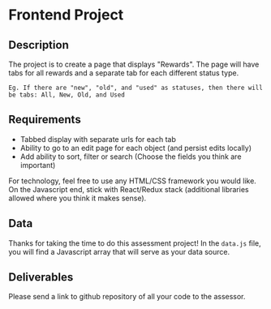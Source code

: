 # Frontend Project

## Description

The project is to create a page that displays "Rewards". The page will have tabs for all rewards and a separate tab for each different status type.

	Eg. If there are "new", "old", and "used" as statuses, then there will be tabs: All, New, Old, and Used

## Requirements

- Tabbed display with separate urls for each tab
- Ability to go to an edit page for each object (and persist edits locally)
- Add ability to sort, filter or search (Choose the fields you think are important)

For technology, feel free to use any HTML/CSS framework you would like. On the Javascript end, stick with React/Redux stack (additional libraries allowed where you think it makes sense).

## Data

Thanks for taking the time to do this assessment project! In the `data.js` file, you will find a Javascript array that will serve as your data source.

## Deliverables

Please send a link to github repository of all your code to the assessor.
